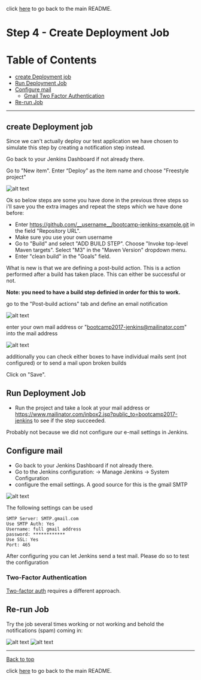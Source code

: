 click [here](../README.md) to go back to the main README. 

# Step 4 - Create Deployment Job

# Table of Contents
- [create Deployment job](#create-deployment-job)
- [Run Deployment Job](#run-deployment-job)
- [Configure mail](#configure-mail)
  - [Gmail Two Factor Authentication](#two--factor-authentication)
- [Re-run Job](#rerun-job)

***

## create Deployment job

Since we can't actually deploy our test application we have chosen to simulate this step by creating a notification step instead.

Go back to your Jenkins Dashboard if not already there.

Go to "New item". Enter “Deploy” as the item name and choose "Freestyle project"

![alt text](/docs/images/Step4/Step4-1.png "Logo Title Text 1")

Ok so below steps are some you have done in the previous three steps so i'll save you the extra images and repeat the steps which we have done before:

- Enter https://github.com/__username__/bootcamp-jenkins-example.git in the field "Repository URL".
- Make sure you use your own username
- Go to "Build" and select "ADD BUILD STEP". Choose "Invoke top-level Maven targets". Select "M3" in the "Maven Version" dropdown menu.
- Enter "clean build" in the "Goals" field.

What is new is that we are defining a post-build action. This is a action performed after a build has taken place. This can either be successful or not. 

__Note: you need to have a build step definied in order for this to work.__

go to the "Post-build actions" tab and define an email notification

![alt text](/docs/images/Step4/Step4-2.png "Logo Title Text 1")

enter your own mail address or "bootcamp2017-jenkins@mailinator.com" into the mail address

![alt text](/docs/images/Step4/Step4-3.png "Logo Title Text 1")

additionally you can check either boxes to have individual mails sent (not configured) or to send a mail upon broken builds 

Click on "Save".

## Run Deployment Job

- Run the project and take a look at your mail address or https://www.mailinator.com/inbox2.jsp?public_to=bootcamp2017-jenkins to see if the step succeeded. 

Probably not because we did not configure our e-mail settings in Jenkins.

## Configure mail

- Go back to your Jenkins Dashboard if not already there.
- Go to the Jenkins configuration: -> Manage Jenkins ->  System Configuration
- configure the email settings. A good source for this is the gmail SMTP

![alt text](/docs/images/Step4/Step4-4.png "Logo Title Text 1")


The following settings can be used

```
SMTP Server: SMTP.gmail.com
Use SMTP Auth: Yes
Username: full gmail address
password: ************
Use SSL: Yes
Port: 465
```

After configuring you can let Jenkins send a test mail. Please do so to test the configuration

### Two-Factor Authentication

[Two-factor auth](http://stackoverflow.com/questions/26736062/sending-email-fails-when-two-factor-authentication-is-on-for-gmail) requires a different approach.

## Re-run Job

Try the job several times working or not working and behold the notifications (spam) coming in:

![alt text](/docs/images/Step4/notification-1.jpg "Logo Title Text 1")
![alt text](/docs/images/Step4/notification-2.jpg "Logo Title Text 1")

***
[Back to top](#table-of-contents)

click [here](../README.md#table-of-contents) to go back to the main README. 